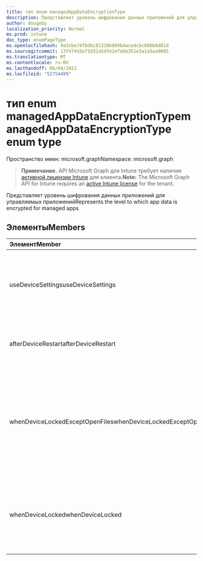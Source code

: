 ```yaml
---
title: тип enum managedAppDataEncryptionType
description: Представляет уровень шифрования данных приложений для управляемых приложений
author: dougeby
localization_priority: Normal
ms.prod: intune
doc_type: enumPageType
ms.openlocfilehash: 9a3cbe74f8dbc81330b899b4acedcbc880b8d81d
ms.sourcegitcommit: 13f474d3e71d32a5dfe2efebb351e3a1a5aa9685
ms.translationtype: MT
ms.contentlocale: ru-RU
ms.lasthandoff: 06/04/2021
ms.locfileid: "52754499"
---
```

# <a name="managedappdataencryptiontype-enum-type"></a><span data-ttu-id="6535c-103">тип enum managedAppDataEncryptionType</span><span class="sxs-lookup"><span data-stu-id="6535c-103">managedAppDataEncryptionType enum type</span></span>

<span data-ttu-id="6535c-104">Пространство имен: microsoft.graph</span><span class="sxs-lookup"><span data-stu-id="6535c-104">Namespace: microsoft.graph</span></span>

> <span data-ttu-id="6535c-105">**Примечание.** API Microsoft Graph для Intune требует наличия [активной лицензии Intune](https://go.microsoft.com/fwlink/?linkid=839381) для клиента.</span><span class="sxs-lookup"><span data-stu-id="6535c-105">**Note:** The Microsoft Graph API for Intune requires an [active Intune license](https://go.microsoft.com/fwlink/?linkid=839381) for the tenant.</span></span>

<span data-ttu-id="6535c-106">Представляет уровень шифрования данных приложений для управляемых приложений</span><span class="sxs-lookup"><span data-stu-id="6535c-106">Represents the level to which app data is encrypted for managed apps</span></span>

## <a name="members"></a><span data-ttu-id="6535c-107">Элементы</span><span class="sxs-lookup"><span data-stu-id="6535c-107">Members</span></span>
|<span data-ttu-id="6535c-108">Элемент</span><span class="sxs-lookup"><span data-stu-id="6535c-108">Member</span></span>|<span data-ttu-id="6535c-109">Значение</span><span class="sxs-lookup"><span data-stu-id="6535c-109">Value</span></span>|<span data-ttu-id="6535c-110">Описание</span><span class="sxs-lookup"><span data-stu-id="6535c-110">Description</span></span>|
|:---|:---|:---|
|<span data-ttu-id="6535c-111">useDeviceSettings</span><span class="sxs-lookup"><span data-stu-id="6535c-111">useDeviceSettings</span></span>|<span data-ttu-id="6535c-112">0</span><span class="sxs-lookup"><span data-stu-id="6535c-112">0</span></span>|<span data-ttu-id="6535c-113">Данные приложения шифруются в зависимости от параметров по умолчанию на устройстве.</span><span class="sxs-lookup"><span data-stu-id="6535c-113">App data is encrypted based on the default settings on the device.</span></span>|
|<span data-ttu-id="6535c-114">afterDeviceRestart</span><span class="sxs-lookup"><span data-stu-id="6535c-114">afterDeviceRestart</span></span>|<span data-ttu-id="6535c-115">1</span><span class="sxs-lookup"><span data-stu-id="6535c-115">1</span></span>|<span data-ttu-id="6535c-116">Данные приложения шифруются при перезапуске устройства.</span><span class="sxs-lookup"><span data-stu-id="6535c-116">App data is encrypted when the device is restarted.</span></span>|
|<span data-ttu-id="6535c-117">whenDeviceLockedExceptOpenFiles</span><span class="sxs-lookup"><span data-stu-id="6535c-117">whenDeviceLockedExceptOpenFiles</span></span>|<span data-ttu-id="6535c-118">2</span><span class="sxs-lookup"><span data-stu-id="6535c-118">2</span></span>|<span data-ttu-id="6535c-119">Данные приложения, связанные с этой политикой, шифруются при блокировке устройства, за исключением открытых файлов.</span><span class="sxs-lookup"><span data-stu-id="6535c-119">App data associated with this policy is encrypted when the device is locked, except data in files that are open</span></span>|
|<span data-ttu-id="6535c-120">whenDeviceLocked</span><span class="sxs-lookup"><span data-stu-id="6535c-120">whenDeviceLocked</span></span>|<span data-ttu-id="6535c-121">3</span><span class="sxs-lookup"><span data-stu-id="6535c-121">3</span></span>|<span data-ttu-id="6535c-122">Данные приложения, связанные с этой политикой, шифруются при блокировке устройства</span><span class="sxs-lookup"><span data-stu-id="6535c-122">App data associated with this policy is encrypted when the device is locked</span></span>|




